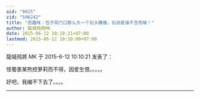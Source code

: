 ```yaml
---
aid: "9025"
zid: "596242"
title: "恶趣味：包子局门口那么大一个石头雕像，石翁是谁不言而喻！"
author: 龍城飛將MK
date: 2015-06-12 10:10:21+07:00
lastmod: 2015-06-12 10:10:00+07:00
---
```


龍城飛將 MK 于 2015-6-12 10:10:21 发表了：

怪蜀黍某熊控萝莉而不得，因爱生恨。。。。。

好吧，我编不下去了。。。。

---
